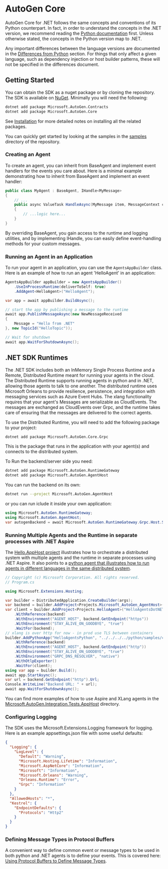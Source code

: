 # AutoGen Core

AutoGen Core for .NET follows the same concepts and conventions of its Python counterpart. In fact, in order to understand the concepts in the .NET version, we recommend reading the [Python documentation](https://microsoft.github.io/autogen/stable/) first. Unless otherwise stated, the concepts in the Python version map to .NET.

Any important differences between the language versions are documented in the [Differences from Python](./differences-from-python.md) section. For things that only affect a given language, such as dependency injection or host builder patterns, these will not be specified in the differences document.

## Getting Started

You can obtain the SDK as a nuget package or by cloning the repository. The SDK is available on [NuGet](https://www.nuget.org/packages/Microsoft.AutoGen).
Minimally you will need the following:

```bash
dotnet add package Microsoft.AutoGen.Contracts
dotnet add package Microsoft.AutoGen.Core
```

See [Installation](./installation.md) for more detailed notes on installing all the related packages. 

You can quickly get started by looking at the samples in the [samples](https://github.com/microsoft/autogen/tree/main/dotnet/samples) directory of the repository.

### Creating an Agent

To create an agent, you can inherit from BaseAgent and implement event handlers for the events you care about. Here is a minimal example demonstrating how to inherit from BaseAgent and implement an event handler:

```csharp
public class MyAgent : BaseAgent, IHandle<MyMessage>
{
    // ...
    public async ValueTask HandleAsync(MyMessage item, MessageContext context)
    {
        // ...logic here...
    }
}
```

By overriding BaseAgent, you gain access to the runtime and logging utilities, and by implementing IHandle<T>, you can easily define event-handling methods for your custom messages.

### Running an Agent in an Application

To run your agent in an application, you can use the `AgentsAppBuilder` class. Here is an example of how to run an agent 'HelloAgent' in an application:

```csharp
AgentsAppBuilder appBuilder = new AgentsAppBuilder()
    .UseInProcessRuntime(deliverToSelf: true)
    .AddAgent<HelloAgent>("HelloAgent");

var app = await appBuilder.BuildAsync();

// start the app by publishing a message to the runtime
await app.PublishMessageAsync(new NewMessageReceived
{
    Message = "Hello from .NET"
}, new TopicId("HelloTopic"));

// Wait for shutdown
await app.WaitForShutdownAsync();
```

## .NET SDK Runtimes

The .NET SDK includes both an InMemory Single Process Runtime and a Remote, Distributed Runtime meant for running your agents in the cloud. The Distributed Runtime supports running agents in python and in .NET, allowing those agents to talk to one another. The distributed runtime uses Microsoft Orleans to provide resilience, persistence, and integration with messaging services such as Azure Event Hubs.  The xlang functionality requires that your agent's Messages are serializable as CloudEvents.  The messages are exchanged as CloudEvents over Grpc, and the runtime takes care of ensuring that the messages are delivered to the correct agents. 

To use the Distributed Runtime, you will need to add the following package to your project:

```bash
dotnet add package Microsoft.AutoGen.Core.Grpc
```

This is the package that runs in the application with your agent(s) and connects to the distributed system. 

To Run the backend/server side you need:

```bash
dotnet add package Microsoft.AutoGen.RuntimeGateway
dotnet add package Microsoft.AutoGen.AgentHost
```

You can run the backend on its own:

```bash
dotnet run --project Microsoft.AutoGen.AgentHost
```

or you can run iclude it inside your own application:

```csharp
using Microsoft.AutoGen.RuntimeGateway;
using Microsoft.AutoGen.AgentHost;
var autogenBackend = await Microsoft.AutoGen.RuntimeGateway.Grpc.Host.StartAsync(local: false, useGrpc: true).ConfigureAwait(false);
```

### Running Multiple Agents and the Runtime in separate processes with .NET Aspire

The [Hello.AppHost project](https://github.com/microsoft/autogen/blob/50d7587a4649504af3bb79ab928b2a3882a1a394/dotnet/samples/Hello/Hello.AppHost/Program.cs#L4) illustrates how to orchestrate a distributed system with multiple agents and the runtime in separate processes using .NET Aspire. It also points to a [python agent that illustrates how to run agents in different languages in the same distributed system](https://github.com/microsoft/autogen/blob/50d7587a4649504af3bb79ab928b2a3882a1a394/python/samples/core_xlang_hello_python_agent/README.md#L1).

```csharp
// Copyright (c) Microsoft Corporation. All rights reserved.
// Program.cs

using Microsoft.Extensions.Hosting;

var builder = DistributedApplication.CreateBuilder(args);
var backend = builder.AddProject<Projects.Microsoft_AutoGen_AgentHost>("backend").WithExternalHttpEndpoints();
var client = builder.AddProject<Projects.HelloAgent>("HelloAgentsDotNET")
    .WithReference(backend)
    .WithEnvironment("AGENT_HOST", backend.GetEndpoint("https"))
    .WithEnvironment("STAY_ALIVE_ON_GOODBYE", "true")
    .WaitFor(backend);
// xlang is over http for now - in prod use TLS between containers
builder.AddPythonApp("HelloAgentsPython", "../../../../python/samples/core_xlang_hello_python_agent", "hello_python_agent.py", "../../.venv")
    .WithReference(backend)
    .WithEnvironment("AGENT_HOST", backend.GetEndpoint("http"))
    .WithEnvironment("STAY_ALIVE_ON_GOODBYE", "true")
    .WithEnvironment("GRPC_DNS_RESOLVER", "native")
    .WithOtlpExporter()
    .WaitFor(client);
using var app = builder.Build();
await app.StartAsync();
var url = backend.GetEndpoint("http").Url;
Console.WriteLine("Backend URL: " + url);
await app.WaitForShutdownAsync();
```

You can find more examples of how to use Aspire and XLang agents in the [Microsoft.AutoGen.Integration.Tests.AppHost](https://github.com/microsoft/autogen/blob/acd7e864300e24a3ee67a89a916436e8894bb143/dotnet/test/Microsoft.AutoGen.Integration.Tests.AppHosts/) directory. 

### Configuring Logging

The SDK uses the Microsoft.Extensions.Logging framework for logging. Here is an example appsettings.json file with some useful defaults:

```json
{
  "Logging": {
    "LogLevel": {
      "Default": "Warning",
      "Microsoft.Hosting.Lifetime": "Information",
      "Microsoft.AspNetCore": "Information",
      "Microsoft": "Information",
      "Microsoft.Orleans": "Warning",
      "Orleans.Runtime": "Error",
      "Grpc": "Information"
    }
  },
  "AllowedHosts": "*",
  "Kestrel": {
    "EndpointDefaults": {
      "Protocols": "Http2"
    }
  }
}
```

### Defining Message Types in Protocol Buffers

A convenient way to define common event or message types to be used in both python and .NET agents is to define your events. This is covered here: [Using Protocol Buffers to Define Message Types](./protobuf-message-types.md).
